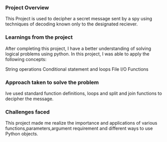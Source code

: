 ### Project Overview

 This Project is used to decipher a secret message sent by a spy using techniques of decoding known only to the designated reciever.


### Learnings from the project

 After completing this project, I have a better understanding of solving logical problems using python. In this project, I was  able to apply the following concepts:

String operations
Conditional statement and loops
File I/O
Functions


### Approach taken to solve the problem

 Ive used standard function definitions, loops and split and join functions to decipher the message.


### Challenges faced

 Thís project made me realize the importance and applications of various functions,parameters,argument requirement and different ways to use Python objects.


